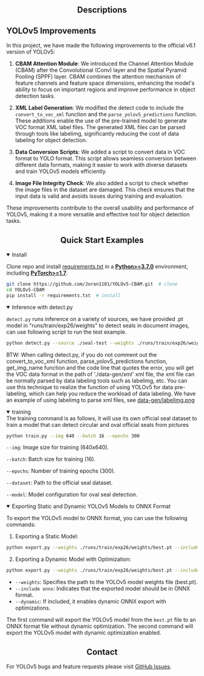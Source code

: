## <div align="center">Descriptions</div>

## YOLOv5 Improvements

In this project, we have made the following improvements to the official v6.1 version of YOLOv5:

1. **CBAM Attention Module**: We introduced the Channel Attention Module (CBAM) after the Convolutional (Conv) layer and the Spatial Pyramid Pooling (SPPF) layer. CBAM combines the attention mechanism of feature channels and feature space dimensions, enhancing the model's ability to focus on important regions and improve performance in object detection tasks.

2. **XML Label Generation**: We modified the detect code to include the `convert_to_voc_xml` function and the `parse_yolov5_predictions` function. These additions enable the use of the pre-trained model to generate VOC format XML label files. The generated XML files can be parsed through tools like labelimg, significantly reducing the cost of data labeling for object detection.

3. **Data Conversion Scripts**: We added a script to convert data in VOC format to YOLO format. This script allows seamless conversion between different data formats, making it easier to work with diverse datasets and train YOLOv5 models efficiently.

4. **Image File Integrity Check**: We also added a script to check whether the image files in the dataset are damaged. This check ensures that the input data is valid and avoids issues during training and evaluation.

These improvements contribute to the overall usability and performance of YOLOv5, making it a more versatile and effective tool for object detection tasks.
## <div align="center">Quick Start Examples</div>

<details open>
<summary>Install</summary>

Clone repo and install [requirements.txt](https://github.com/Joran1101/YOLOv5-CBAM-Seal-Detection/blob/main/requirements.txt) in a
[**Python>=3.7.0**](https://www.python.org/) environment, including
[**PyTorch>=1.7**](https://pytorch.org/get-started/locally/).

```bash
git clone https://github.com/Joran1101/YOLOv5-CBAM.git  # clone
cd YOLOv5-CBAM
pip install -r requirements.txt  # install
```
</details>

<details open>
<summary>Inference with detect.py</summary>

`detect.py` runs inference on a variety of sources, we have provided .pt model in "runs/train/exp26/weights" to detect seals in document images, can use following script to run the test example.
```bash
python detect.py --source ./seal-test --weights ./runs/train/exp26/weights/best.pt
```
BTW: When calling detect.py, if you do not comment out the convert_to_voc_xml function, parse_yolov5_predictions function, get_img_name function and the code line that quotes the error, you will get the VOC data format in the path of './data-gen/xml' xml file, the xml file can be normally parsed by data labeling tools such as labelimg, etc. You can use this technique to realize the function of using YOLOv5 for data pre-labeling, which can help you reduce the workload of data labeling.
     We have an example of using labelimg to parse xml files, see [data-gen/labelImg.png](https://github.com/Joran1101/YOLOv5-CBAM-Seal-Detection/blob/main/data-gen/labelImg.png)

</details>

<details open>
<summary>training</summary>
The training command is as follows, it will use its own official seal dataset to train a model that can detect circular and oval official seals from pictures

```bash
python train.py --img 640 --batch 16 --epochs 300
```

`--img`: Image size for training (640x640).

`--batch`: Batch size for training (16).

`--epochs`: Number of training epochs (300).

`--dataset`: Path to the official seal dataset.

`--model`: Model configuration for oval seal detection.

<details open>

<summary>Exporting Static and Dynamic YOLOv5 Models to ONNX Format</summary>

To export the YOLOv5 model to ONNX format, you can use the following commands:

1. Exporting a Static Model:
```bash
python export.py --weights ./runs/train/exp26/weights/best.pt --include onnx
```

2. Exporting a Dynamic Model with Optimization:
```bash
python export.py --weights ./runs/train/exp26/weights/best.pt --include onnx --dynamic
```

- `--weights`: Specifies the path to the YOLOv5 model weights file (best.pt).
- `--include onnx`: Indicates that the exported model should be in ONNX format.
- `--dynamic`: If included, it enables dynamic ONNX export with optimizations.

The first command will export the YOLOv5 model from the `best.pt` file to an ONNX format file without dynamic optimization. The second command will export the YOLOv5 model with dynamic optimization enabled.
</details>

## <div align="center">Contact</div>

For YOLOv5 bugs and feature requests please visit [GitHub Issues](https://github.com/Joran1101/YOLOv5-CBAM-Seal-Detection/issues). 




